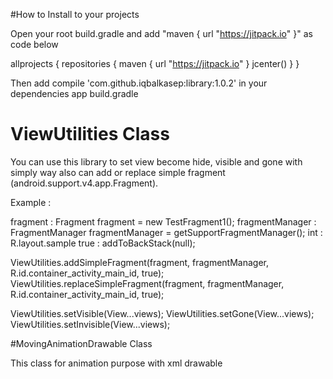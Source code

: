 #How to Install to your projects

Open your root build.gradle and add "maven { url "https://jitpack.io" }" as code below

allprojects {
    repositories {
        maven { url "https://jitpack.io" }
        jcenter()
    }
}

Then add compile 'com.github.iqbalkasep:library:1.0.2' in your dependencies app build.gradle 



# ViewUtilities Class


You can use this library to set view become hide, visible and gone with simply way also can add or replace simple fragment (android.support.v4.app.Fragment).

Example :  

fragment : Fragment fragment = new TestFragment1();
fragmentManager : FragmentManager fragmentManager = getSupportFragmentManager();
int : R.layout.sample
true : addToBackStack(null);

ViewUtilities.addSimpleFragment(fragment, fragmentManager, R.id.container_activity_main_id, true);
ViewUtilities.replaceSimpleFragment(fragment, fragmentManager, R.id.container_activity_main_id, true);

ViewUtilities.setVisible(View...views);
ViewUtilities.setGone(View...views);
ViewUtilities.setInvisible(View...views);

#MovingAnimationDrawable Class

This class for animation purpose with xml drawable 







